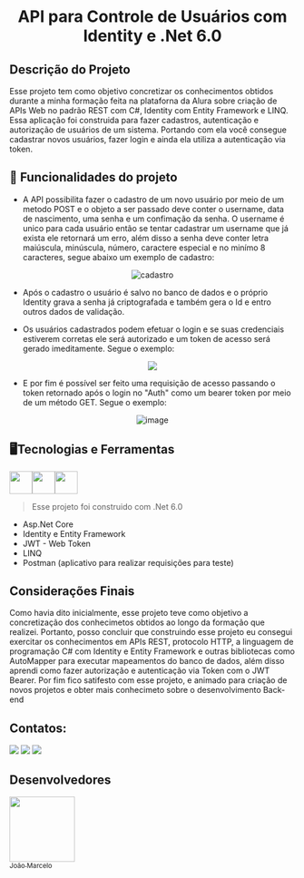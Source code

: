 <h1 align="center"> API para Controle de Usuários com Identity e .Net 6.0</h1>

## Descrição do Projeto
Esse projeto tem como objetivo concretizar os conhecimentos obtidos durante a minha formação feita na plataforna da Alura sobre criação de APIs Web no padrão REST com C#, Identity com Entity Framework e LINQ.
Essa aplicação foi construida para fazer cadastros, autenticação e autorização de usuários de um sistema. Portando com ela você consegue cadastrar novos usuários, fazer login e ainda ela utiliza a autenticação via token.

## :hammer: Funcionalidades do projeto
- A API possibilita fazer o cadastro de um novo usuário por meio de um metodo POST e o objeto a ser passado deve conter o username, data de nascimento, uma senha e um confimação da senha. O username é unico para cada usuário então se tentar cadastrar um username que já exista ele retornará um erro, além disso a senha deve conter letra maiúscula, minúscula, número, caractere especial e no minímo 8 caracteres, segue abaixo um exemplo de cadastro:
<div align="center"> 
  
![cadastro](https://github.com/Joao-Marcelo-B/ControleDeUsuario-Api/assets/113398296/516d9fda-6809-4f2c-ae1a-fa8ab21051f1) 

</div>

- Após o cadastro o usuário é salvo no banco de dados e o próprio Identity grava a senha já criptografada e também gera o Id e entro outros dados de validação.
<div align="center>
  
![image](https://github.com/Joao-Marcelo-B/ControleDeUsuario-Api/assets/113398296/a0d3a851-f65f-4166-a540-31f6aaa2f386)
  
</div>

- Os usuários cadastrados podem efetuar o login e se suas credenciais estiverem corretas ele será autorizado e um token de acesso será gerado imeditamente. Segue o exemplo:
<div align="center"> 

<img src="https://github.com/Joao-Marcelo-B/ControleDeUsuario-Api/assets/113398296/2c45acd4-34c9-410e-b326-231d5f4e305a" />

</div>

- E por fim é possível ser feito uma requisição de acesso passando o token retornado após o login no "Auth" como um bearer token por meio de um método GET. Segue o exemplo:
<div align="center">

![image](https://github.com/Joao-Marcelo-B/ControleDeUsuario-Api/assets/113398296/49fcdcb9-940b-4746-bf74-ebdf32e8cf4c)

</div>



## 🖥️Tecnologias e Ferramentas

<img width="40px" src="https://cdn.jsdelivr.net/gh/devicons/devicon/icons/dot-net/dot-net-plain-wordmark.svg" /><img width="40px" src="https://cdn.jsdelivr.net/gh/devicons/devicon/icons/csharp/csharp-original.svg" /><img width="40px" src="https://cdn.jsdelivr.net/gh/devicons/devicon/icons/mysql/mysql-original-wordmark.svg" />

> Esse projeto foi construido com .Net 6.0

- Asp.Net Core
- Identity e Entity Framework
- JWT - Web Token
- LINQ
- Postman (aplicativo para realizar requisições para teste)

## Considerações Finais
Como havia dito inicialmente, esse projeto teve como objetivo a concretização dos conhecimetos obtidos ao longo da formação que realizei. Portanto, posso concluir que construindo esse projeto eu consegui exercitar os conhecimentos em APIs REST, protocolo HTTP, a linguagem de programação C# com Identity e Entity Framework e outras bibliotecas como AutoMapper para executar mapeamentos do banco de dados, além disso aprendi como fazer autorização e autenticação via Token com o JWT Bearer. Por fim fico satifesto com esse projeto, e animado para criação de novos projetos e obter mais conhecimeto sobre o desenvolvimento Back-end

## Contatos:

<div>
<a href="https://www.linkedin.com/in/joao-marcelo-b-narciso/" target="_blank"><img src="https://img.shields.io/badge/-LinkedIn-%230077B5?style=for-the-badge&logo=linkedin&logoColor=white" target="_blank"></a>   
<a href="https://instagram.com/joao_marcelo_79/" target="_blank"><img src="https://img.shields.io/badge/-Instagram-%23E4405F?style=for-the-badge&logo=instagram&logoColor=white" target="_blank"></a>
<a href = "mailto: joaomarcelobn157@hotmail.com "><img src="https://img.shields.io/badge/-Hotmail-%230077B5?style=for-the-badge&logo=microsoft-outlook&logoColor=white&link=mailto" target="_blank"></a>
</div>

## Desenvolvedores

[<img src="https://avatars.githubusercontent.com/u/113398296?v=4" width=115><br><sub>João Marcelo</sub>](https://github.com/Joao-Marcelo-B)
